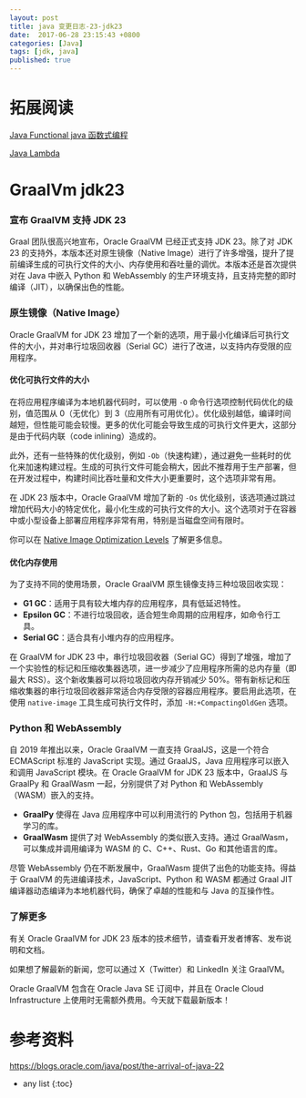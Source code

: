 ```yaml
---
layout: post
title: java 变更日志-23-jdk23
date:  2017-06-28 23:15:43 +0800
categories: [Java]
tags: [jdk, java]
published: true
---
```


# 拓展阅读

[Java Functional java 函数式编程](https://houbb.github.io/2017/06/29/java-functional)

[Java Lambda](https://houbb.github.io/2017/06/28/java-lambda)


# GraalVm jdk23

### 宣布 GraalVM 支持 JDK 23

Graal 团队很高兴地宣布，Oracle GraalVM 已经正式支持 JDK 23。除了对 JDK 23 的支持外，本版本还对原生镜像（Native Image）进行了许多增强，提升了提前编译生成的可执行文件的大小、内存使用和吞吐量的调优。本版本还是首次提供对在 Java 中嵌入 Python 和 WebAssembly 的生产环境支持，且支持完整的即时编译（JIT），以确保出色的性能。

### 原生镜像（Native Image）

Oracle GraalVM for JDK 23 增加了一个新的选项，用于最小化编译后可执行文件的大小，并对串行垃圾回收器（Serial GC）进行了改进，以支持内存受限的应用程序。

#### 优化可执行文件的大小

在将应用程序编译为本地机器代码时，可以使用 `-O` 命令行选项控制代码优化的级别，值范围从 0（无优化）到 3（应用所有可用优化）。优化级别越低，编译时间越短，但性能可能会较慢。更多的优化可能会导致生成的可执行文件更大，这部分是由于代码内联（code inlining）造成的。

此外，还有一些特殊的优化级别，例如 `-Ob`（快速构建），通过避免一些耗时的优化来加速构建过程。生成的可执行文件可能会稍大，因此不推荐用于生产部署，但在开发过程中，构建时间比吞吐量和文件大小更重要时，这个选项非常有用。

在 JDK 23 版本中，Oracle GraalVM 增加了新的 `-Os` 优化级别，该选项通过跳过增加代码大小的特定优化，最小化生成的可执行文件的大小。这个选项对于在容器中或小型设备上部署应用程序非常有用，特别是当磁盘空间有限时。

你可以在 [Native Image Optimization Levels](https://www.graalvm.org/docs/reference-manual/native-image/#optimization-levels) 了解更多信息。

#### 优化内存使用

为了支持不同的使用场景，Oracle GraalVM 原生镜像支持三种垃圾回收实现：

- **G1 GC**：适用于具有较大堆内存的应用程序，具有低延迟特性。
- **Epsilon GC**：不进行垃圾回收，适合短生命周期的应用程序，如命令行工具。
- **Serial GC**：适合具有小堆内存的应用程序。

在 GraalVM for JDK 23 中，串行垃圾回收器（Serial GC）得到了增强，增加了一个实验性的标记和压缩收集器选项，进一步减少了应用程序所需的总内存量（即最大 RSS）。这个新收集器可以将垃圾回收内存开销减少 50%。带有新标记和压缩收集器的串行垃圾回收器非常适合内存受限的容器应用程序。要启用此选项，在使用 `native-image` 工具生成可执行文件时，添加 `-H:+CompactingOldGen` 选项。

### Python 和 WebAssembly

自 2019 年推出以来，Oracle GraalVM 一直支持 GraalJS，这是一个符合 ECMAScript 标准的 JavaScript 实现。通过 GraalJS，Java 应用程序可以嵌入和调用 JavaScript 模块。在 Oracle GraalVM for JDK 23 版本中，GraalJS 与 GraalPy 和 GraalWasm 一起，分别提供了对 Python 和 WebAssembly（WASM）嵌入的支持。

- **GraalPy** 使得在 Java 应用程序中可以利用流行的 Python 包，包括用于机器学习的库。
- **GraalWasm** 提供了对 WebAssembly 的类似嵌入支持。通过 GraalWasm，可以集成并调用编译为 WASM 的 C、C++、Rust、Go 和其他语言的库。

尽管 WebAssembly 仍在不断发展中，GraalWasm 提供了出色的功能支持。得益于 GraalVM 的先进编译技术，JavaScript、Python 和 WASM 都通过 Graal JIT 编译器动态编译为本地机器代码，确保了卓越的性能和与 Java 的互操作性。

### 了解更多

有关 Oracle GraalVM for JDK 23 版本的技术细节，请查看开发者博客、发布说明和文档。

如果想了解最新的新闻，您可以通过 X（Twitter）和 LinkedIn 关注 GraalVM。

Oracle GraalVM 包含在 Oracle Java SE 订阅中，并且在 Oracle Cloud Infrastructure 上使用时无需额外费用。今天就下载最新版本！

# 参考资料

https://blogs.oracle.com/java/post/the-arrival-of-java-22


* any list
{:toc}
